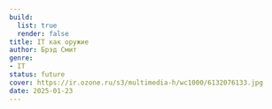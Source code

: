 ```yaml
---
build:
  list: true
  render: false
title: IT как оружие
author: Брэд Смит
genre:
- IT
status: future
cover: https://ir.ozone.ru/s3/multimedia-h/wc1000/6132076133.jpg
date: 2025-01-23
---
```


